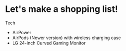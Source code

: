 # Let's make a shopping list!

Tech
- AirPower
- AirPods (Newer version) with wireless charging case
- LG 24-inch Curved Gaming Monitor
